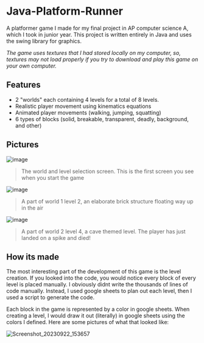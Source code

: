 # Java-Platform-Runner
A platformer game I made for my final project in AP computer science A, which I took in junior year. This project is written entirely in Java and uses the swing library for graphics.

_The game uses textures that I had stored locally on my computer, so, textures may not load properly if you try to download and play this game on your own computer._

## Features
  - 2 "worlds" each containing 4 levels for a total of 8 levels.
  - Realistic player movement using kinematics equations
  - Animated player movements (walking, jumping, squatting)
  - 6 types of blocks (solid, breakable, transparent, deadly, background, and other)

## Pictures
![image](https://github.com/AndrewSuyer/Java-Platform-Runner/assets/118581166/6580594e-0d53-476d-a1a7-f8568d56e44b)
> The world and level selection screen. This is the first screen you see when you start the game


![image](https://github.com/AndrewSuyer/Java-Platform-Runner/assets/118581166/1249f4ae-6782-47f4-bbe6-a4d655aded8b)
> A part of world 1 level 2, an elaborate brick structure floating way up in the air


![image](https://github.com/AndrewSuyer/Java-Platform-Runner/assets/118581166/82d9dff6-ed8f-4827-8082-6ed5bcb5c6d4)
> A part of world 2 level 4, a cave themed level. The player has just landed on a spike and died!

## How its made
The most interesting part of the development of this game is the level creation. If you looked into the code, you would notice every block of every level is placed manually. I obviously didnt write the thousands of lines of code manually. Instead, I used google sheets to plan out each level, then I used a script to generate the code. 

Each block in the game is represented by a color in google sheets. When creating a level, I would draw it out (literally) in google sheets using the colors I defined. Here are some pictures of what that looked like:

![Screenshot_20230922_153657](https://github.com/AndrewSuyer/Java-Platform-Runner/assets/118581166/f4fe25b3-02f1-4929-b638-84982caaaf4b)
